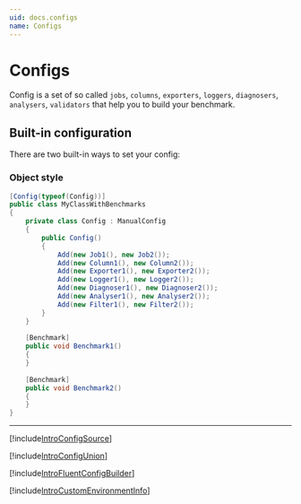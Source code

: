 ```yaml
---
uid: docs.configs
name: Configs
---
```


# Configs

Config is a set of so called `jobs`, `columns`, `exporters`, `loggers`, `diagnosers`, `analysers`, `validators`
  that help you to build your benchmark. 

## Built-in configuration

There are two built-in ways to set your config:

### Object style

```cs
[Config(typeof(Config))]
public class MyClassWithBenchmarks
{
    private class Config : ManualConfig
    {
        public Config()
        {
            Add(new Job1(), new Job2());
            Add(new Column1(), new Column2());
            Add(new Exporter1(), new Exporter2());
            Add(new Logger1(), new Logger2());
            Add(new Diagnoser1(), new Diagnoser2());
            Add(new Analyser1(), new Analyser2());
            Add(new Filter1(), new Filter2());
        }
    }
    
    [Benchmark]
    public void Benchmark1()
    {
    }
    
    [Benchmark]
    public void Benchmark2()
    {
    }
}
```


---

[!include[IntroConfigSource](../samples/IntroConfigSource.md)]

[!include[IntroConfigUnion](../samples/IntroConfigUnion.md)]

[!include[IntroFluentConfigBuilder](../samples/IntroFluentConfigBuilder.md)]

[!include[IntroCustomEnvironmentInfo](../samples/IntroCustomEnvironmentInfo.md)]
